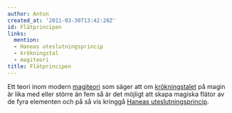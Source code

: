```yaml
---
author: Anton
created_at: '2011-03-30T13:42:28Z'
id: Flätprincipen
links:
  mention:
  - Haneas uteslutningsprincip
  - krökningstal
  - magiteori
title: Flätprincipen
---
```


Ett teori inom modern [magiteori] som säger att om [krökningstalet] på magin är lika med eller
större än fem så är det möjligt att skapa magiska flätor av de fyra elementen och på så vis kringgå
[Haneas uteslutningsprincip].

  [magiteori]: magiteori
  [krökningstalet]: krökningstal
  [Haneas uteslutningsprincip]: Haneas_uteslutningsprincip
